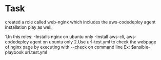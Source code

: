 # Task
created a role called web-nginx which includes the aws-codedeploy agent installation play as well.

1.In this roles:
    -Installs nginx on ubuntu only
    -Install aws-cli, aws-codedeploy agent on ubuntu only
2.Use url-test.yml to check the webpage of nginx page by executing with --check on command line
     Ex: $ansible-playbook url.test.yml
